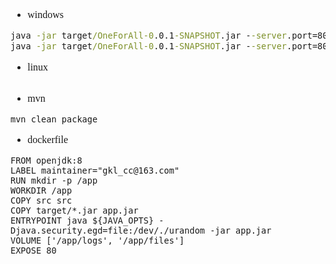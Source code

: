 <font face="SimSun" size=3>

- windows
~~~bat
java -jar target/OneForAll-0.0.1-SNAPSHOT.jar --server.port=8081
java -jar target/OneForAll-0.0.1-SNAPSHOT.jar --server.port=8082
~~~

- linux
~~~shell

~~~

- mvn
~~~
mvn clean package

~~~

- dockerfile
~~~
FROM openjdk:8
LABEL maintainer="gkl_cc@163.com"
RUN mkdir -p /app
WORKDIR /app
COPY src src
COPY target/*.jar app.jar
ENTRYPOINT java ${JAVA_OPTS} -Djava.security.egd=file:/dev/./urandom -jar app.jar
VOLUME ['/app/logs', '/app/files']
EXPOSE 80
~~~
</font>